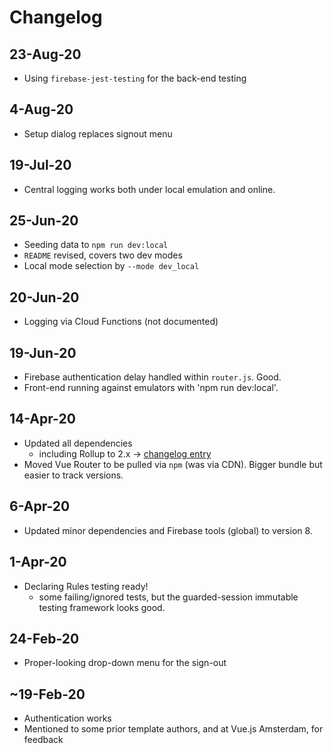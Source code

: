 # Changelog

## 23-Aug-20

- Using `firebase-jest-testing` for the back-end testing
 
## 4-Aug-20

- Setup dialog replaces signout menu

## 19-Jul-20

- Central logging works both under local emulation and online.

## 25-Jun-20

- Seeding data to `npm run dev:local`
- `README` revised, covers two dev modes
- Local mode selection by `--mode dev_local`

## 20-Jun-20

- Logging via Cloud Functions (not documented)

## 19-Jun-20

- Firebase authentication delay handled within `router.js`. Good.
- Front-end running against emulators with 'npm run dev:local'.

## 14-Apr-20

- Updated all dependencies
   - including Rollup to 2.x -> [changelog entry](https://github.com/rollup/rollup/releases/tag/v2.0.0)
- Moved Vue Router to be pulled via `npm` (was via CDN). Bigger bundle but easier to track versions.

## 6-Apr-20

- Updated minor dependencies and Firebase tools (global) to version 8.

## 1-Apr-20

- Declaring Rules testing ready!
  - some failing/ignored tests, but the guarded-session immutable testing framework looks good.

## 24-Feb-20

- Proper-looking drop-down menu for the sign-out

## ~19-Feb-20

- Authentication works
- Mentioned to some prior template authors, and at Vue.js Amsterdam, for feedback
